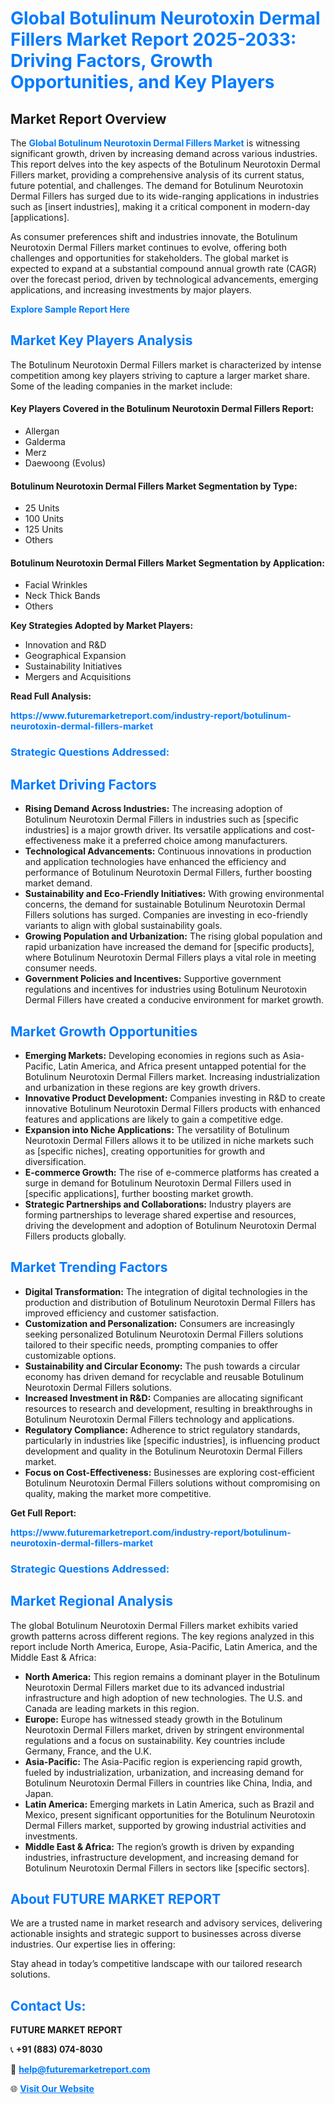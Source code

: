 <h1 style="color: #007BFF;">Global Botulinum Neurotoxin Dermal Fillers Market Report 2025-2033: Driving Factors, Growth Opportunities, and Key Players</h1>

<section id="overview">
<h2>Market Report Overview</h2>
<p>The <a href="https://www.futuremarketreport.com/industry-report/botulinum-neurotoxin-dermal-fillers-market" style="color: #007BFF; text-decoration: none;"><strong>Global Botulinum Neurotoxin Dermal Fillers Market</strong></a> is witnessing significant growth, driven by increasing demand across various industries. This report delves into the key aspects of the Botulinum Neurotoxin Dermal Fillers market, providing a comprehensive analysis of its current status, future potential, and challenges. The demand for Botulinum Neurotoxin Dermal Fillers has surged due to its wide-ranging applications in industries such as [insert industries], making it a critical component in modern-day [applications].</p>
<p>As consumer preferences shift and industries innovate, the Botulinum Neurotoxin Dermal Fillers market continues to evolve, offering both challenges and opportunities for stakeholders. The global market is expected to expand at a substantial compound annual growth rate (CAGR) over the forecast period, driven by technological advancements, emerging applications, and increasing investments by major players.</p>
</section>

<section id="overview">
<p><a href="https://www.futuremarketreport.com/request-sample/reportId=64514" style="color: #007BFF; text-decoration: none;"><strong>Explore Sample Report Here</strong></a></p>
</section>

<section id="key-players">
<h2 style="color: #007BFF;">Market Key Players Analysis</h2>
<p>The Botulinum Neurotoxin Dermal Fillers market is characterized by intense competition among key players striving to capture a larger market share. Some of the leading companies in the market include:</p>
<h4>Key Players Covered in the Botulinum Neurotoxin Dermal Fillers Report:</h4>
<ul><li>Allergan</li><li>Galderma</li><li>Merz</li><li>Daewoong (Evolus)</li></ul>
<h4>Botulinum Neurotoxin Dermal Fillers Market Segmentation by Type:</h4>
<ul><li>25 Units</li><li>100 Units</li><li>125 Units</li><li>Others</li></ul>

<h4>Botulinum Neurotoxin Dermal Fillers Market Segmentation by Application:</h4>
<ul><li>Facial Wrinkles</li><li>Neck Thick Bands</li><li>Others</li></ul>
<p><strong>Key Strategies Adopted by Market Players:</strong></p>
<ul>
<li>Innovation and R&D</li>
<li>Geographical Expansion</li>
<li>Sustainability Initiatives</li>
<li>Mergers and Acquisitions</li>
</ul>
</section>

<section>
<p><strong>Read Full Analysis: </strong></p><a href="https://www.futuremarketreport.com/industry-report/botulinum-neurotoxin-dermal-fillers-market" style="color: #007BFF; text-decoration: none;"><strong>https://www.futuremarketreport.com/industry-report/botulinum-neurotoxin-dermal-fillers-market</strong></a>
<h3 style="color: #007BFF;">Strategic Questions Addressed:</h3>
</section>

<section id="driving-factors">
<h2 style="color: #007BFF;">Market Driving Factors</h2>
<ul>
<li><strong>Rising Demand Across Industries:</strong> The increasing adoption of Botulinum Neurotoxin Dermal Fillers in industries such as [specific industries] is a major growth driver. Its versatile applications and cost-effectiveness make it a preferred choice among manufacturers.</li>
<li><strong>Technological Advancements:</strong> Continuous innovations in production and application technologies have enhanced the efficiency and performance of Botulinum Neurotoxin Dermal Fillers, further boosting market demand.</li>
<li><strong>Sustainability and Eco-Friendly Initiatives:</strong> With growing environmental concerns, the demand for sustainable Botulinum Neurotoxin Dermal Fillers solutions has surged. Companies are investing in eco-friendly variants to align with global sustainability goals.</li>
<li><strong>Growing Population and Urbanization:</strong> The rising global population and rapid urbanization have increased the demand for [specific products], where Botulinum Neurotoxin Dermal Fillers plays a vital role in meeting consumer needs.</li>
<li><strong>Government Policies and Incentives:</strong> Supportive government regulations and incentives for industries using Botulinum Neurotoxin Dermal Fillers have created a conducive environment for market growth.</li>
</ul>
</section>

<section id="growth-opportunities">
<h2 style="color: #007BFF;">Market Growth Opportunities</h2>
<ul>
<li><strong>Emerging Markets:</strong> Developing economies in regions such as Asia-Pacific, Latin America, and Africa present untapped potential for the Botulinum Neurotoxin Dermal Fillers market. Increasing industrialization and urbanization in these regions are key growth drivers.</li>
<li><strong>Innovative Product Development:</strong> Companies investing in R&D to create innovative Botulinum Neurotoxin Dermal Fillers products with enhanced features and applications are likely to gain a competitive edge.</li>
<li><strong>Expansion into Niche Applications:</strong> The versatility of Botulinum Neurotoxin Dermal Fillers allows it to be utilized in niche markets such as [specific niches], creating opportunities for growth and diversification.</li>
<li><strong>E-commerce Growth:</strong> The rise of e-commerce platforms has created a surge in demand for Botulinum Neurotoxin Dermal Fillers used in [specific applications], further boosting market growth.</li>
<li><strong>Strategic Partnerships and Collaborations:</strong> Industry players are forming partnerships to leverage shared expertise and resources, driving the development and adoption of Botulinum Neurotoxin Dermal Fillers products globally.</li>
</ul>
</section>

<section id="trending-factors">
<h2 style="color: #007BFF;">Market Trending Factors</h2>
<ul>
<li><strong>Digital Transformation:</strong> The integration of digital technologies in the production and distribution of Botulinum Neurotoxin Dermal Fillers has improved efficiency and customer satisfaction.</li>
<li><strong>Customization and Personalization:</strong> Consumers are increasingly seeking personalized Botulinum Neurotoxin Dermal Fillers solutions tailored to their specific needs, prompting companies to offer customizable options.</li>
<li><strong>Sustainability and Circular Economy:</strong> The push towards a circular economy has driven demand for recyclable and reusable Botulinum Neurotoxin Dermal Fillers solutions.</li>
<li><strong>Increased Investment in R&D:</strong> Companies are allocating significant resources to research and development, resulting in breakthroughs in Botulinum Neurotoxin Dermal Fillers technology and applications.</li>
<li><strong>Regulatory Compliance:</strong> Adherence to strict regulatory standards, particularly in industries like [specific industries], is influencing product development and quality in the Botulinum Neurotoxin Dermal Fillers market.</li>
<li><strong>Focus on Cost-Effectiveness:</strong> Businesses are exploring cost-efficient Botulinum Neurotoxin Dermal Fillers solutions without compromising on quality, making the market more competitive.</li>
</ul>
</section>

<section>
<p><strong>Get Full Report: </strong></p><a href="https://www.futuremarketreport.com/industry-report/botulinum-neurotoxin-dermal-fillers-market" style="color: #007BFF; text-decoration: none;"><strong>https://www.futuremarketreport.com/industry-report/botulinum-neurotoxin-dermal-fillers-market</strong></a>
<h3 style="color: #007BFF;">Strategic Questions Addressed:</h3>
</section>


<section id="regional-analysis">
<h2 style="color: #007BFF;">Market Regional Analysis</h2>
<p>The global Botulinum Neurotoxin Dermal Fillers market exhibits varied growth patterns across different regions. The key regions analyzed in this report include North America, Europe, Asia-Pacific, Latin America, and the Middle East & Africa:</p>
<ul>
<li><strong>North America:</strong> This region remains a dominant player in the Botulinum Neurotoxin Dermal Fillers market due to its advanced industrial infrastructure and high adoption of new technologies. The U.S. and Canada are leading markets in this region.</li>
<li><strong>Europe:</strong> Europe has witnessed steady growth in the Botulinum Neurotoxin Dermal Fillers market, driven by stringent environmental regulations and a focus on sustainability. Key countries include Germany, France, and the U.K.</li>
<li><strong>Asia-Pacific:</strong> The Asia-Pacific region is experiencing rapid growth, fueled by industrialization, urbanization, and increasing demand for Botulinum Neurotoxin Dermal Fillers in countries like China, India, and Japan.</li>
<li><strong>Latin America:</strong> Emerging markets in Latin America, such as Brazil and Mexico, present significant opportunities for the Botulinum Neurotoxin Dermal Fillers market, supported by growing industrial activities and investments.</li>
<li><strong>Middle East & Africa:</strong> The region’s growth is driven by expanding industries, infrastructure development, and increasing demand for Botulinum Neurotoxin Dermal Fillers in sectors like [specific sectors].</li>
</ul>
</section>

<footer>
<h2 style="color: #007BFF;">About FUTURE MARKET REPORT</h2>
<p>We are a trusted name in market research and advisory services, delivering actionable insights and strategic support to businesses across diverse industries. Our expertise lies in offering:</p>

<p>Stay ahead in today’s competitive landscape with our tailored research solutions.</p>

<h2 style="color: #007BFF;">Contact Us:</h2>
<p><strong>FUTURE MARKET REPORT</strong></p>
<p>📞 <strong>+91 (883) 074-8030</strong></p>
<p>📧 <strong><a href="mailto:help@futuremarketreport.com" style="color: #007BFF;">help@futuremarketreport.com</a></strong></p>
<p>🌐 <strong><a href="https://www.futuremarketreport.com/" style="color: #007BFF;">Visit Our Website</a></strong></p>
</footer>
